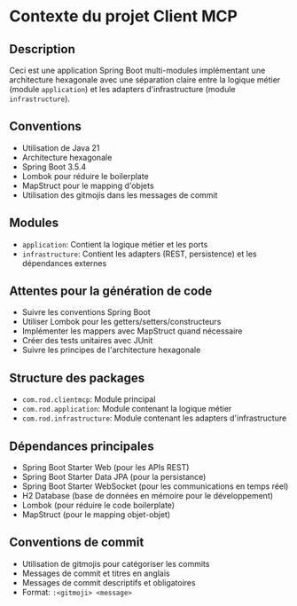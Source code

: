 # Contexte du projet Client MCP

## Description
Ceci est une application Spring Boot multi-modules implémentant une architecture hexagonale avec une séparation claire entre la logique métier (module `application`) et les adapters d'infrastructure (module `infrastructure`).

## Conventions
- Utilisation de Java 21
- Architecture hexagonale
- Spring Boot 3.5.4
- Lombok pour réduire le boilerplate
- MapStruct pour le mapping d'objets
- Utilisation des gitmojis dans les messages de commit

## Modules
- `application`: Contient la logique métier et les ports
- `infrastructure`: Contient les adapters (REST, persistence) et les dépendances externes

## Attentes pour la génération de code
- Suivre les conventions Spring Boot
- Utiliser Lombok pour les getters/setters/constructeurs
- Implémenter les mappers avec MapStruct quand nécessaire
- Créer des tests unitaires avec JUnit
- Suivre les principes de l'architecture hexagonale

## Structure des packages
- `com.rod.clientmcp`: Module principal
- `com.rod.application`: Module contenant la logique métier
- `com.rod.infrastructure`: Module contenant les adapters d'infrastructure

## Dépendances principales
- Spring Boot Starter Web (pour les APIs REST)
- Spring Boot Starter Data JPA (pour la persistance)
- Spring Boot Starter WebSocket (pour les communications en temps réel)
- H2 Database (base de données en mémoire pour le développement)
- Lombok (pour réduire le code boilerplate)
- MapStruct (pour le mapping objet-objet)

## Conventions de commit
- Utilisation de gitmojis pour catégoriser les commits
- Messages de commit et titres en anglais
- Messages de commit descriptifs et obligatoires
- Format: `:<gitmoji> <message>`